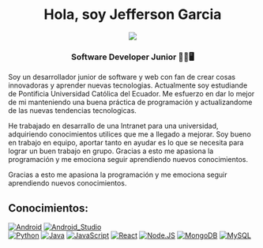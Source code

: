<div>
  <div align="center">
    <h1 align="center">Hola, soy Jefferson Garcia</h1>
    <img src="https://media2.giphy.com/media/qgQUggAC3Pfv687qPC/giphy.gif?cid=6c09b9529i3v6vfn1207y8cef9ju7y5t9zfwvenyypul3a3e&ep=v1_gifs_search&rid=giphy.gif&ct=g" border-radius="15"/>
    <h3 align="center">Software Developer Junior 🧑‍💼🖥️</h3>
  </div>
  <div>
    <p>
      Soy un desarrollador junior de software y web con fan de crear cosas innovadoras y aprender nuevas tecnologias. Actualmente soy estudiande de Pontificia Universidad Católica del Ecuador. Me esfuerzo en dar lo mejor de mi manteniendo una buena práctica         de programación y actualizandome de las nuevas tendencias tecnologicas. 
    </p>
    <p>
      He trabajado en desarrallo de una Intranet para una universidad, adquiriendo conocimientos utilices que me a llegado a mejorar. Soy bueno en trabajo en equipo, aportar tanto en ayudar es lo que se necesita para lograr un buen trabajo en grupo. Gracias a esto me apasiona la programación y me emociona seguir aprendiendo nuevos conocimientos.
    </p>
    <p>
       Gracias a esto me apasiona la programación y me emociona seguir aprendiendo nuevos conocimientos.
    </p>
  </div>
</div>

## Conocimientos:
[![Android](https://img.shields.io/badge/Android-3DDC84?style=for-the-badge&logo=android&logoColor=white&labelColor=101010)]()
[![Android_Studio](https://img.shields.io/badge/Android_Studio-3DDC84?style=for-the-badge&logo=android-studio&logoColor=white&labelColor=101010)]()
</br>
[![Python](https://img.shields.io/badge/Python-yellow?style=for-the-badge&logo=python&logoColor=white&labelColor=101010)]()
[![Java](https://img.shields.io/badge/Java-ED8B00?style=for-the-badge&logo=openjdk&logoColor=white)]()
[![JavaScript](https://img.shields.io/badge/JavaScript-F7DF1E?style=for-the-badge&logo=javascript&logoColor=white&labelColor=101010)]()
[![React](https://img.shields.io/badge/React-02c2e0?style=for-the-badge&logo=react&logoColor=white&labelColor=101010)]()
[![Node.JS](https://img.shields.io/badge/Node.JS-339933?style=for-the-badge&logo=node.js&logoColor=white&labelColor=101010)]()
[![MongoDB](https://img.shields.io/badge/MongoDB-47A248?style=for-the-badge&logo=mongodb&logoColor=white&labelColor=101010)]()
[![MySQL](https://img.shields.io/badge/MySQL-4479A1?style=for-the-badge&logo=mysql&logoColor=white&labelColor=101010)]()
<!--
**JeffersonS69/JeffersonS69** is a ✨ _special_ ✨ repository because its `README.md` (this file) appears on your GitHub profile.

Here are some ideas to get you started:

- 🔭 I’m currently working on ...
- 🌱 I’m currently learning ...
- 👯 I’m looking to collaborate on ...
- 🤔 I’m looking for help with ...
- 💬 Ask me about ...
- 📫 How to reach me: ...
- 😄 Pronouns: ...
- ⚡ Fun fact: ...
-->
